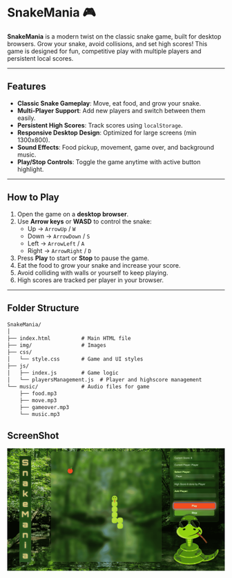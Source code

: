 # SnakeMania 🎮

**SnakeMania** is a modern twist on the classic snake game, built for desktop browsers. Grow your snake, avoid collisions, and set high scores! This game is designed for fun, competitive play with multiple players and persistent local scores.

---

## Features

- **Classic Snake Gameplay**: Move, eat food, and grow your snake.
- **Multi-Player Support**: Add new players and switch between them easily.
- **Persistent High Scores**: Track scores using `localStorage`.
- **Responsive Desktop Design**: Optimized for large screens (min 1300x800).
- **Sound Effects**: Food pickup, movement, game over, and background music.
- **Play/Stop Controls**: Toggle the game anytime with active button highlight.

---

## How to Play

1. Open the game on a **desktop browser**.
2. Use **Arrow keys** or **WASD** to control the snake:
   - Up → `ArrowUp` / `W`
   - Down → `ArrowDown` / `S`
   - Left → `ArrowLeft` / `A`
   - Right → `ArrowRight` / `D`
3. Press **Play** to start or **Stop** to pause the game.
4. Eat the food to grow your snake and increase your score.
5. Avoid colliding with walls or yourself to keep playing.
6. High scores are tracked per player in your browser.

---

## Folder Structure

```
SnakeMania/
│
├── index.html          # Main HTML file
├── img/                # Images
├── css/
│   └── style.css       # Game and UI styles
├── js/
│   ├── index.js        # Game logic
│   └── playersManagement.js  # Player and highscore management
└── music/              # Audio files for game
    ├── food.mp3
    ├── move.mp3
    ├── gameover.mp3
    └── music.mp3
```

## ScreenShot

![screenshot](Screenshot.png)
